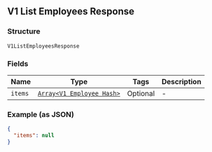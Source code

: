 ## V1 List Employees Response

### Structure

`V1ListEmployeesResponse`

### Fields

| Name | Type | Tags | Description |
|  --- | --- | --- | --- |
| `items` | [`Array<V1 Employee Hash>`]($m/V1Employee) | Optional | - |

### Example (as JSON)

```json
{
  "items": null
}
```

